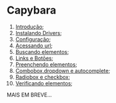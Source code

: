 # Capybara

1. [Introdução](https://github.com/brunobatista25/best_archer/blob/master/tests/Capybara/01-introducao.md);
2. [Instalando Drivers](https://github.com/brunobatista25/best_archer/blob/master/tests/Capybara/02-instalando_drivers.md);
3. [Configuração](https://github.com/brunobatista25/best_archer/blob/master/tests/Capybara/03-configurando_projeto.md);
4. [Acessando url](https://github.com/brunobatista25/best_archer/blob/master/tests/Capybara/04-acessando_url.md);
5. [Buscando elementos](https://github.com/brunobatista25/best_archer/blob/master/tests/Capybara/05-buscando_elementos.md);
6. [Links e Botōes](https://github.com/brunobatista25/best_archer/blob/master/tests/Capybara/06-links_botoes.md);
7. [Preenchendo elementos](https://github.com/brunobatista25/best_archer/blob/master/tests/Capybara/07-preenchendo_campos.md);
8. [Combobox,dropdown e autocomplete](https://github.com/brunobatista25/best_archer/blob/master/tests/Capybara/08-combobox_dropdown_autocomplete.md);
9. [Radiobox e checkbox](https://github.com/brunobatista25/best_archer/blob/master/tests/Capybara/09-radiobox_checkbox.md);
10. [Verificando elementos](https://github.com/brunobatista25/best_archer/blob/master/tests/Capybara/10-verificando_elementos.md);

MAIS EM BREVE...